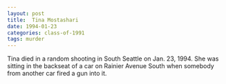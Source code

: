 ```yaml
---
layout: post
title:  Tina Mostashari
date: 1994-01-23
categories: class-of-1991
tags: murder
---
```

Tina died in a random shooting in South Seattle on Jan. 23, 1994. She was sitting in the backseat of a car on Rainier Avenue South when somebody from another car fired a gun into it.
